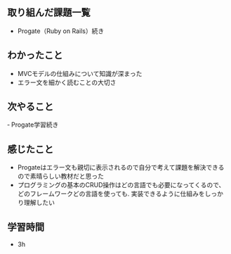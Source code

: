 ## 取り組んだ課題一覧
- Progate（Ruby on Rails）続き
## わかったこと
- MVCモデルの仕組みについて知識が深まった
- エラー文を細かく読むことの大切さ
## 次やること
‐ Progate学習続き
## 感じたこと
- Progateはエラー文も親切に表示されるので自分で考えて課題を解決できるので素晴らしい教材だと思った
- プログラミングの基本のCRUD操作はどの言語でも必要になってくるので、どのフレームワークどの言語を使っても. 
実装できるように仕組みをしっかり理解したい
## 学習時間
- 3h